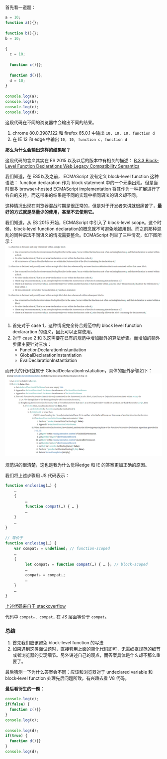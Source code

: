  
 
 
首先看一道题：
```javascript
a = 10;
function a(){};

function b(){};
b = 10;

{
  c = 10;
  
  function c(){};

  function d(){};
  d = 10;
}

console.log(a);
console.log(b);
console.log(c);
console.log(d);
```

这段代码在不同的浏览器中会输出不同的结果。
1. chrome 80.0.3987.122 和 firefox 65.0.1 中输出 `10, 10, 10, function d`
2. 在 IE 12 和 edge 中输出 `10, 10, function c, function d`

**那么为什么会输出这样的结果呢？**

这段代码的含义其实在 ES 2015 以及以后的版本中有相关的描述：
[B.3.3 Block-Level Function Declarations Web Legacy Compatibility Semantics](http://www.ecma-international.org/ecma-262/10.0/index.html#sec-block-level-function-declarations-web-legacy-compatibility-semantics)

我们知道，在 ES5以及之前， ECMAScript 没有定义 block-level function 这种语法： function declaration 作为 block statement 中的一个元素出现。但是当时很多 browser-hosted ECMAScript implementation 将其作为一种扩展进行了各自的支持，而这带来的结果是不同的实现中相同语法的语义却不同。

这种情况出现在浏览器混战时期是很正常的，但是对于开发者来讲就很痛苦了，**最好的方式就是尽量少的使用，甚至不去使用它。**

我们知道，从 ES 2015 开始，ECMAScript 中引入了 block-level scope。这个时候，block-level function declaration的概念就不可避免地被用到。而之前那种混乱的同种语法不同语义的情况需要整合。ECMAScript 列举了三种情况，如下图所示：
![](./images/200324-block-level-function-case.png)

1. 首先对于 case 1，这种情况完全符合规范中的 block level function declarartion 的语义，因此可以正常使用。
2. 对于 case 2 和 3,这需要在已有的规范中增加额外的算法步骤。而增加的额外步骤主要针对三块：
    - FunctionDeclarationInstantiation
    - GlobalDeclarationInstantiation
    - EvalDeclarationInstantiation

而开头的代码就属于 GlobalDeclarationInstatiation，具体的额外步骤如下：
![](./images/200324-block-level-function-global.png)

规范讲的很清楚，这也是我为什么觉得edge 和 IE 的答案更加正确的原因。

我们将上述步骤用 JS 代码表示：
```javascript
function enclosing(…) {
    …
    {
         …
         function compat(…) { … }
         …
    }
    …
}

// 等价于
function enclosing(…) {
    var compat₀ = undefined; // function-scoped
    …
    {
         let compat₁ = function compat(…) { … }; // block-scoped
         …
         compat₀ = compat₁;
         …
    }
    …
}
```
[上述代码来自于 stackoverflow](https://stackoverflow.com/questions/31419897/what-are-the-precise-semantics-of-block-level-functions-in-es6)

代码中 `compat₀, compat₁` 在 JS 层面等价于 `compat`。

### 总结
1. 首先我们应该避免 block-level function 的写法
2. 如果遇到这类面试题时，直接套用上面的简化代码即可，无需细抠规范的细节或者浏览器的实现细节。另外讲述自己的观点，而答案具体是什么却不那么重要了。

最后猜测一下为什么答案会不同：应该和浏览器对于 undeclared variable 和 block-level function 处理先后问题所致。有兴趣去看 V8 代码。

**最后看衍生的一题：**
```javascript
console.log(c);
if(false) {
  function c(){}
}
console.log(c);

console.log(d);
if(true) {
  function d(){}
}
console.log(d);

```

